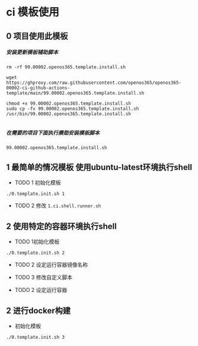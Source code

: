 # ci 模板使用


## 0 项目使用此模板

##### 安装更新模板辅助脚本
```
rm -rf 99.00002.openos365.template.install.sh

wget https://ghproxy.com/raw.githubusercontent.com/openos365/openos365-00002-ci-github-actions-template/main/99.00002.openos365.template.install.sh

chmod +x 99.00002.openos365.template.install.sh
sudo cp -fv 99.00002.openos365.template.install.sh /usr/bin/99.00002.openos365.template.install.sh


```

##### 在需要的项目下面执行赓勋安装模板脚本

```
99.00002.openos365.template.install.sh 
```

## 1 最简单的情况模板 使用ubuntu-latest环境执行shell

* TODO 1 初始化模板
```
./0.template.init.sh 1
```
* TODO 2 修改 `1.ci.shell.runner.sh`

## 2 使用特定的容器环境执行shell

* TODO 1初始化模板
```
./0.template.init.sh 2
```
* TODO 2 设定运行容器镜像名称
* TODO 3 修改自定义脚本

* TODO 2 设定运行容器


## 2 进行docker构建

* 初始化模板

```
./0.template.init.sh 3
```